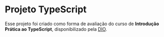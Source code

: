 # Projeto TypeScript

Esse projeto foi criado como forma de avaliação do curso de **Introdução Prática ao TypeScript**, disponibilizado pela [DIO](https://www.dio.me/).